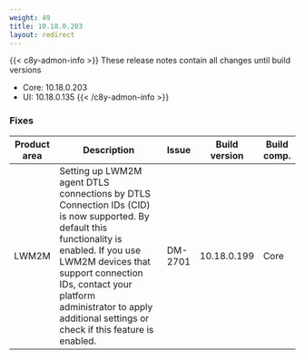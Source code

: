 ```yaml
---
weight: 49
title: 10.18.0.203
layout: redirect
---
```


{{< c8y-admon-info >}}
These release notes contain all changes until build versions
- Core: 10.18.0.203
- UI: 10.18.0.135
{{< /c8y-admon-info >}}

### Fixes

<table>
<colgroup>
<col style="width: 15%;">
<col style="width:50%;">
<col style="width: 10%;">
<col style="width: 12%;">
<col style="width: 13%;">
</colgroup>
<thead><tr>
<th>
Product area</th>
<th>
Description</th>
<th>
Issue</th>
<th>
Build version</th>
<th>Build comp.</th>
</tr>
</thead><tbody>

<tr>
<td>LWM2M</td>
<td>Setting up LWM2M agent DTLS connections by DTLS Connection IDs (CID) is now supported. By default this functionality is enabled. If you use LWM2M devices that support connection IDs, contact your platform administrator&nbsp;to apply additional settings or check if this feature is enabled.</td>
<td>DM-2701</td>
<td>10.18.0.199</td>
<td>Core</td>
</tr>

</tbody></table>

